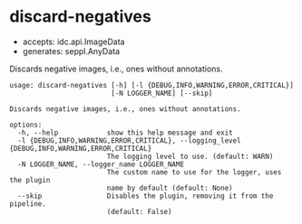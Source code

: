 # discard-negatives

* accepts: idc.api.ImageData
* generates: seppl.AnyData

Discards negative images, i.e., ones without annotations.

```
usage: discard-negatives [-h] [-l {DEBUG,INFO,WARNING,ERROR,CRITICAL}]
                         [-N LOGGER_NAME] [--skip]

Discards negative images, i.e., ones without annotations.

options:
  -h, --help            show this help message and exit
  -l {DEBUG,INFO,WARNING,ERROR,CRITICAL}, --logging_level {DEBUG,INFO,WARNING,ERROR,CRITICAL}
                        The logging level to use. (default: WARN)
  -N LOGGER_NAME, --logger_name LOGGER_NAME
                        The custom name to use for the logger, uses the plugin
                        name by default (default: None)
  --skip                Disables the plugin, removing it from the pipeline.
                        (default: False)
```

